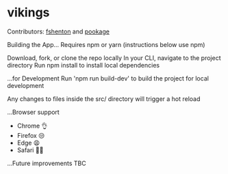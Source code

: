 # vikings

Contributors: [fshenton](https://github.com/fshenton) and [pookage](https://github.com/pookage)

Building the App...
Requires npm or yarn (instructions below use npm)

Download, fork, or clone the repo locally
In your CLI, navigate to the project directory
Run npm install to install local dependencies

...for Development
Run 'npm run build-dev' to build the project for local development

Any changes to files inside the src/ directory will trigger a hot reload

...Browser support
- Chrome 👌
- Firefox 😒
- Edge 😩
- Safari 🤷‍♀️

...Future improvements
TBC
